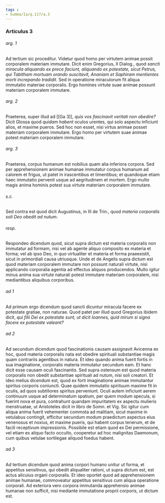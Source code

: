 ```yaml
---
tags : 
- Summa/Ia/q.117/a.3
---
```


### Articulus 3

###### arg. 1
Ad tertium sic proceditur. Videtur quod homo per virtutem animae possit corporalem materiam immutare. Dicit enim Gregorius, II Dialog., quod *sancti miracula aliquando ex prece faciunt, aliquando ex potestate, sicut Petrus, qui Tabitham mortuam orando suscitavit, Ananiam et Saphiram mentientes morti increpando tradidit*. Sed in operatione miraculorum fit aliqua immutatio materiae corporalis. Ergo homines virtute suae animae possunt materiam corporalem immutare.

###### arg. 2
Praeterea, super illud ad [[Ga 3]], *quis vos fascinavit veritati non obedire?* Dicit Glossa quod *quidam habent* oculos urentes, qui solo aspectu inficiunt alios, et maxime pueros. Sed hoc non esset, nisi virtus animae posset materiam corporalem immutare. Ergo homo per virtutem suae animae potest materiam corporalem immutare.

###### arg. 3
Praeterea, corpus humanum est nobilius quam alia inferiora corpora. Sed per apprehensionem animae humanae immutatur corpus humanum ad calorem et frigus, ut patet in irascentibus et timentibus; et quandoque etiam haec immutatio pervenit usque ad aegritudinem et mortem. Ergo multo magis anima hominis potest sua virtute materiam corporalem immutare.

###### s.c.
Sed contra est quod dicit Augustinus, in III de Trin., quod *materia corporalis soli Deo obedit ad nutum*.

###### resp.
Respondeo dicendum quod, sicut supra dictum est materia corporalis non immutatur ad formam, nisi vel ab agente aliquo composito ex materia et forma; vel ab ipso Deo, in quo virtualiter et materia et forma praeexistit, sicut in primordiali causa utriusque. Unde et de Angelis supra dictum est quod materiam corporalem immutare non possunt naturali virtute, nisi applicando corporalia agentia ad effectus aliquos producendos. Multo igitur minus anima sua virtute naturali potest immutare materiam corporalem, nisi mediantibus aliquibus corporibus.

###### ad 1
Ad primum ergo dicendum quod sancti dicuntur miracula facere ex potestate gratiae, non naturae. Quod patet per illud quod Gregorius ibidem dicit, *qui filii Dei ex potestate sunt, ut dicit Ioannes, quid mirum si signa facere ex potestate valeant?*

###### ad 2
Ad secundum dicendum quod fascinationis causam assignavit Avicenna ex hoc, quod materia corporalis nata est obedire spirituali substantiae magis quam contrariis agentibus in natura. Et ideo quando anima fuerit fortis in sua imaginatione, corporalis materia immutatur secundum eam. Et hanc dicit esse causam oculi fascinantis. Sed supra ostensum est quod materia corporalis non obedit substantiae spirituali ad nutum, nisi soli creatori. Et ideo melius dicendum est, quod ex forti imaginatione animae immutantur spiritus corporis coniuncti. Quae quidem immutatio spirituum maxime fit in oculis, ad quos subtiliores spiritus perveniunt. Oculi autem inficiunt aerem continuum usque ad determinatum spatium, per quem modum specula, si fuerint nova et pura, contrahunt quandam impuritatem ex aspectu mulieris menstruatae, ut Aristoteles dicit in libro de Somn. et Vig. Sic igitur cum aliqua anima fuerit vehementer commota ad malitiam, sicut maxime in vetulabus contingit, efficitur secundum modum praedictum aspectus eius venenosus et noxius, et maxime pueris, qui habent corpus tenerum, et de facili receptivum impressionis. Possibile est etiam quod ex Dei permissione, vel etiam ex aliquo facto occulto, cooperetur ad hoc malignitas Daemonum, cum quibus vetulae sortilegae aliquod foedus habent.

###### ad 3
Ad tertium dicendum quod anima corpori humano unitur ut forma, et appetitus sensitivus, qui obedit aliqualiter rationi, ut supra dictum est, est actus alicuius organi corporalis. Et ideo oportet quod ad apprehensionem animae humanae, commoveatur appetitus sensitivus cum aliqua operatione corporali. Ad exteriora vero corpora immutanda apprehensio animae humanae non sufficit, nisi mediante immutatione proprii corporis, ut dictum est.

